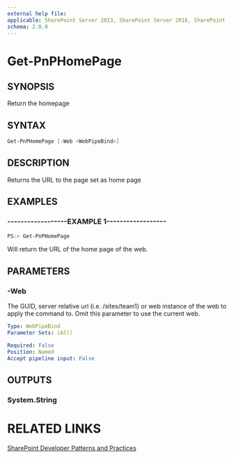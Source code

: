 ```yaml
---
external help file:
applicable: SharePoint Server 2013, SharePoint Server 2016, SharePoint Online
schema: 2.0.0
---
```

# Get-PnPHomePage

## SYNOPSIS
Return the homepage

## SYNTAX 

```powershell
Get-PnPHomePage [-Web <WebPipeBind>]
```

## DESCRIPTION
Returns the URL to the page set as home page

## EXAMPLES

### ------------------EXAMPLE 1------------------
```powershell
PS:> Get-PnPHomePage
```

Will return the URL of the home page of the web.

## PARAMETERS

### -Web
The GUID, server relative url (i.e. /sites/team1) or web instance of the web to apply the command to. Omit this parameter to use the current web.

```yaml
Type: WebPipeBind
Parameter Sets: (All)

Required: False
Position: Named
Accept pipeline input: False
```

## OUTPUTS

### System.String

# RELATED LINKS

[SharePoint Developer Patterns and Practices](http://aka.ms/sppnp)